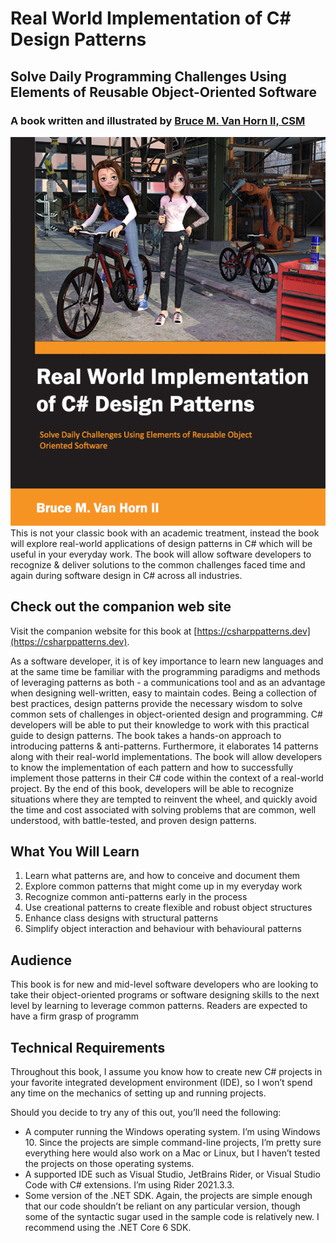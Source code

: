 # Real World Implementation of C# Design Patterns
## Solve Daily Programming Challenges Using Elements of Reusable Object-Oriented Software
### A book written and illustrated by [Bruce M. Van Horn II, CSM](https://www.linkedin.com/in/brucevanhorn2/)

![This is my cover idea.  It is a picture of the two main characters in the book, Kitty and Phoebe, standing in front of their robotic bicycle factory.  It might be different when the book is published.  I hope not though, I really like this design.](cover-idea.png)
This is not your classic book with an academic treatment, instead the book will explore real-world applications of design patterns in C# which will be useful in your everyday work. The book will allow software developers to recognize & deliver solutions to the common challenges faced time and again during software design in C# across all industries.

## Check out the companion web site
Visit the companion website for this book at [https://csharppatterns.dev](https://csharppatterns.dev).

As a software developer, it is of key importance to learn new languages and at the same time be familiar with the programming paradigms and methods of leveraging patterns as both - a communications tool and as an advantage when designing well-written, easy to maintain codes. Being a collection of best practices, design patterns provide the necessary wisdom to solve  common sets of challenges in object-oriented design and programming. C# developers will be able to put their knowledge to work with this practical guide to design patterns. The book takes a hands-on approach to introducing patterns & anti-patterns. Furthermore, it elaborates 14 patterns along with their real-world implementations. The book will allow developers to know the implementation of each pattern and how to successfully implement those patterns in their C# code within the context of a real-world project. By the end of this book, developers will be able to recognize situations where they are tempted to reinvent the wheel, and quickly avoid the time and cost associated with solving problems that are common, well understood, with battle-tested, and proven design patterns.

## What You Will Learn
1.	Learn what patterns are, and how to conceive and document them
2.	Explore common patterns that might come up in my everyday work
3.	Recognize common anti-patterns early in the process
4.	Use creational patterns to create flexible and robust object structures
5.	Enhance class designs with structural patterns
6.	Simplify object interaction and behaviour with behavioural patterns

## Audience
This book is for new and mid-level software developers who are looking to take their object-oriented programs or software designing skills to the next level by learning to leverage common patterns. Readers are expected to have a firm grasp of programm

## Technical Requirements
Throughout this book, I assume you know how to create new C# projects in your favorite integrated development environment (IDE), so I won’t spend any time on the mechanics of setting up and running projects. 

Should you decide to try any of this out, you’ll need the following:
* A computer running the Windows operating system. I’m using Windows 10. Since the projects are simple command-line projects, I’m pretty sure everything here would also work on a Mac or Linux, but I haven’t tested the projects on those operating systems.
* A supported IDE such as Visual Studio, JetBrains Rider, or Visual Studio Code with C# extensions. I’m using Rider 2021.3.3.
* Some version of the .NET SDK. Again, the projects are simple enough that our code shouldn’t be reliant on any particular version, though some of the syntactic sugar used in the sample code is relatively new. I recommend using the .NET Core 6 SDK.
